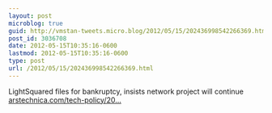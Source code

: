 ```yaml
---
layout: post
microblog: true
guid: http://vmstan-tweets.micro.blog/2012/05/15/202436998542266369.html
post_id: 3036708
date: 2012-05-15T10:35:16-0600
lastmod: 2012-05-15T10:35:16-0600
type: post
url: /2012/05/15/202436998542266369.html
---
```

LightSquared files for bankruptcy, insists network project will continue <a href="http://arstechnica.com/tech-policy/2012/05/lightsquared-files-for-bankruptcy-insists-network-project-will-continue/">arstechnica.com/tech-policy/20…</a>
